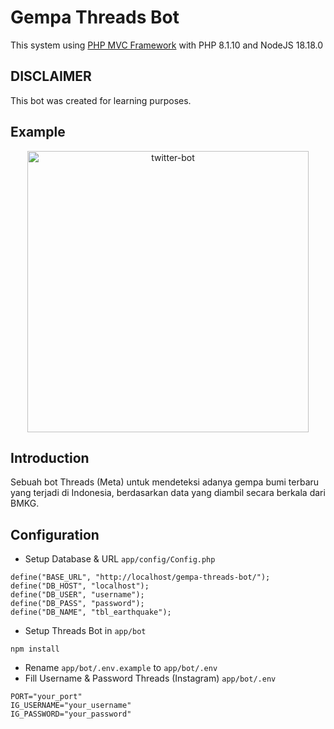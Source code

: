 # Gempa Threads Bot

This system using <a href="https://github.com/galanghanaf/php-mvc-framework">PHP MVC Framework</a> with PHP 8.1.10 and NodeJS 18.18.0

## DISCLAIMER

This bot was created for learning purposes.

## Example

<p align="center">
    <img src="https://raw.githubusercontent.com/galanghanaf/gempa-threads-bot/main/public/img/1.png" alt="twitter-bot" height="450">
</p>

## Introduction

Sebuah bot Threads (Meta) untuk mendeteksi adanya gempa bumi terbaru yang terjadi di Indonesia, berdasarkan data yang diambil secara berkala dari BMKG.

## Configuration

- Setup Database & URL `app/config/Config.php`

```
define("BASE_URL", "http://localhost/gempa-threads-bot/");
define("DB_HOST", "localhost");
define("DB_USER", "username");
define("DB_PASS", "password");
define("DB_NAME", "tbl_earthquake");
```

- Setup Threads Bot in `app/bot`

```
npm install
```

- Rename `app/bot/.env.example` to `app/bot/.env`
- Fill Username & Password Threads (Instagram) `app/bot/.env`

```
PORT="your_port"
IG_USERNAME="your_username"
IG_PASSWORD="your_password"
```
